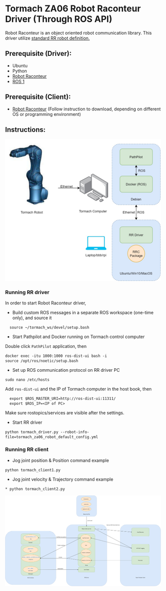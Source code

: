 # Tormach ZA06 Robot Raconteur Driver (Through ROS API)
Robot Raconteur is an object oriented robot communication library. This driver utilize [standard RR robot definition.](https://github.com/robotraconteur/robotraconteur_standard_robdef/blob/master/group1/com.robotraconteur.robotics.robot.robdef)

## Prerequisite (Driver):
* Ubuntu
* Python
* [Robot Raconteur](https://github.com/robotraconteur/robotraconteur/wiki/Download) 
* [ROS 1](http://wiki.ros.org/noetic/Installation) 

## Prerequisite (Client):
* [Robot Raconteur](https://github.com/robotraconteur/robotraconteur/wiki/Download) (Follow instruction to download, depending on different OS or programming environment)

## Instructions:

![Setup](images/Hardware_setup.jpg)
### Running RR driver
In order to start Robot Raconteur driver, 
* Build custom ROS messages in a separate ROS workspace (one-time only), and source it
```
  source ~/tormach_ws/devel/setup.bash
```
* Start Pathpilot and Docker running on Tormach control computer

Double click `PathPilot` application, then
```
docker exec -itu 1000:1000 ros-dist-ui bash -i
source /opt/ros/noetic/setup.bash
```
* Set up ROS communication protocol on RR driver PC
```
sudo nano /etc/hosts
```
Add `ros-dist-ui` and the IP of Tormach computer in the host book, then
```
  export $ROS_MASTER_URI=http://ros-dist-ui:11311/
  export $ROS_IP=<IP of PC>
```
Make sure rostopics/services are visible after the settings.
* Start RR driver
```
python tormach_driver.py --robot-info-file=tormach_za06_robot_default_config.yml
```

### Running RR client
* Jog joint position & Position command example
```
python tormach_client1.py
```
* Jog joint velocity & Trajectory command example
```
* python tormach_client2.py
```


![Detailed Interface Info](images/ROS_RR_bridge.jpg)
